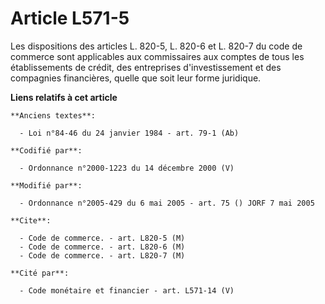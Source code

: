 # Article L571-5

Les dispositions des articles L. 820-5, L. 820-6 et L. 820-7 du code de commerce sont applicables aux commissaires aux
comptes de tous les établissements de crédit, des entreprises d'investissement et des compagnies financières, quelle que soit
leur forme juridique.

**Liens relatifs à cet article**

	**Anciens textes**:

	  - Loi n°84-46 du 24 janvier 1984 - art. 79-1 (Ab)

	**Codifié par**:

	  - Ordonnance n°2000-1223 du 14 décembre 2000 (V)

	**Modifié par**:

	  - Ordonnance n°2005-429 du 6 mai 2005 - art. 75 () JORF 7 mai 2005

	**Cite**:

	  - Code de commerce. - art. L820-5 (M)
	  - Code de commerce. - art. L820-6 (M)
	  - Code de commerce. - art. L820-7 (M)

	**Cité par**:

	  - Code monétaire et financier - art. L571-14 (V)
